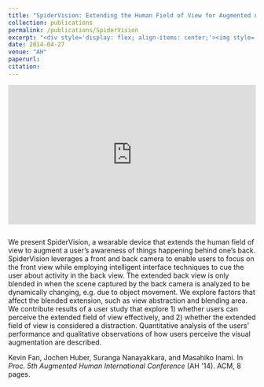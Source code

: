 ```yaml
---
title: "SpiderVision: Extending the Human Field of View for Augmented Awareness"
collection: publications
permalink: /publications/SpiderVision
excerpt: "<div style='display: flex; align-items: center;'><img style='float: left; margin-right: 20px; margin-bottom: 10px;' src='/images/spidervision.jpg'> SpiderVision augments our human capabilities by giving us a third eye to the back."
date: 2014-04-27
venue: "AH"
paperurl:
citation:
---
```


<iframe style="width: 100%; aspect-ratio: 16 / 9; border: none; margin-bottom: 1em;" src="https://www.youtube.com/embed/QKqzXNQ8j8s" title="YouTube video player" frameborder="0" allow="accelerometer; autoplay; clipboard-write; encrypted-media; gyroscope; picture-in-picture" allowfullscreen></iframe>

We present SpiderVision, a wearable device that extends the human field of view to augment a user’s awareness of things happening behind one’s back. SpiderVision leverages a front and back camera to enable users to focus on the front view while employing intelligent interface techniques to cue the user about activity in the back view. The extended back view is only blended in when the scene captured by the back camera is analyzed to be dynamically changing, e.g. due to object movement. We explore factors that affect the blended extension, such as view abstraction and blending area. We contribute results of a user study that explore 1) whether users can perceive the extended field of view effectively, and 2) whether the extended field of view is considered a distraction. Quantitative analysis of the users’ performance and qualitative observations of how users perceive the visual augmentation are described.

Kevin Fan, Jochen Huber, Suranga Nanayakkara, and Masahiko Inami. In *Proc. 5th Augmented Human International Conference* (AH '14). ACM, 8 pages.